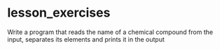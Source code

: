 # lesson_exercises
Write a program that reads the name of a chemical compound from the input, separates its elements and prints it in the output
